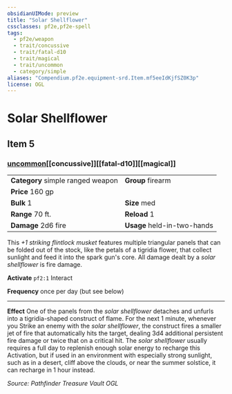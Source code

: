 ```yaml
---
obsidianUIMode: preview
title: "Solar Shellflower"
cssclasses: pf2e,pf2e-spell
tags:
  - pf2e/weapon
  - trait/concussive
  - trait/fatal-d10
  - trait/magical
  - trait/uncommon
  - category/simple
aliases: "Compendium.pf2e.equipment-srd.Item.mf5eeIdKjfSZ0K3p"
license: OGL
---
```

# Solar Shellflower
## Item 5
### [uncommon](uncommon.md "Uncommon Rarity Trait")[[concussive]][[fatal-d10]][[magical]]

|  |  |
| -- | -- |
| **Category** simple ranged weapon | **Group** firearm |
| **Price** 160 gp |  |
| **Bulk** 1 | **Size** med |
|**Range** 70 ft.| **Reload** 1|
| **Damage** 2d6 fire  | **Usage** held-in-two-hands |



This _+1 striking flintlock musket_ features multiple triangular panels that can be folded out of the stock, like the petals of a tigridia flower, that collect sunlight and feed it into the spark gun's core. All damage dealt by a _solar shellflower_ is fire damage.

**Activate** `pf2:1` Interact

**Frequency** once per day (but see below)

* * *

**Effect** One of the panels from the _solar shellflower_ detaches and unfurls into a tigridia-shaped construct of flame. For the next 1 minute, whenever you Strike an enemy with the _solar shellflower_, the construct fires a smaller jet of fire that automatically hits the target, dealing 3d4 additional persistent fire damage or twice that on a critical hit. The _solar shellflower_ usually requires a full day to replenish enough solar energy to recharge this Activation, but if used in an environment with especially strong sunlight, such as in a desert, cliff above the clouds, or near the summer solstice, it can recharge in 1 hour instead.

*Source: Pathfinder Treasure Vault*
*OGL*